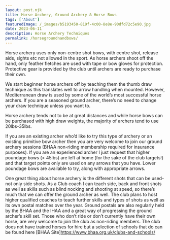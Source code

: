 ```yaml
---
layout: post.njk
title: Horse Archery, Ground Archery & Horse Bows
tags: ['About'] 
featuredImage: /_images/b5193450-819f-4c00-8e8e-90dfd72c5e90.jpg
date: 2023-06-11
description: Horse Archery Techniques
permalink: /horsegroundnandbows/
---
```


Horse archery uses only non-centre shot bows, with centre shot, release aids, sights etc not allowed in the sport. As horse archers shoot off the hand, only feather fletches are used with tape or bow gloves for protection. Protective gear is provided by the club until archers are ready to purchase their own.

We start beginner horse archers off by teaching them the thumb draw technique as this translates well to arrow handling when mounted. However, Mediterranean draw is used by some of the world’s most successful horse archers. If you are a seasoned ground archer, there’s no need to change your draw technique unless you want to.

Horse archery tends not to be at great distances and while horse bows can be purchased with high draw weights, the majority of archers tend to use 20lbs-35lbs. 

If you are an existing archer who’d like to try this type of archery or an existing primitive bow archer then you are very welcome to join our ground archery sessions (BHAA non-riding membership required for insurance purposes). If you are an experienced archer I just request that higher poundage bows (> 45lbs) are left at home (for the sake of the club targets!) and that target points only are used on any arrows that you have. Lower poundage bows are available to try, along with appropriate arrows.

One great thing about horse archery is the different shots that can be used-not only side shots. As a Club coach I can teach side, back and front shots as well as skills such as blind nocking and shooting at speed, so there’s much that we can offer the ground archer as well.  The club plans to host higher qualified coaches to teach further skills and types of shots as well as its own postal matches over the year. Ground postals are also regularly held by the BHAA and the IHAA and a great way of progressing the ground archer’s skill set. Those who don’t ride or don’t currently have their own horse, are very welcome to join the club as non-riding members. The club does not have trained horses for hire but a selection of schools that do can be found here [BHAA Site]https://www.bhaa.org.uk/clubs-and-schools/